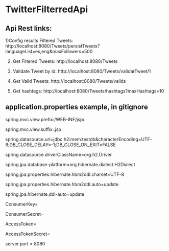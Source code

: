 # TwitterFilterredApi
 

Api Rest links:
---------------------------

1)Config results Filtered Tweets:
http://localhost:8080/Tweets/persistTweets?languageList=es,eng&maxFollowers=500

2) Get Filtered Tweets:
http://localhost:8080/Tweets

3) Validate Tweet by id:
http://localhost:8080/Tweets/validarTweet/1

4) Get Valid Tweets: 
http://localhost:8080/Tweets/valids

5) Get hashtags:
http://localhost:8080/Tweets/hashtags?maxHashtags=10


application.properties example, in gitignore
---------------------------------------------------
spring.mvc.view.prefix:/WEB-INF/jsp/

spring.mvc.view.suffix:.jsp


spring.datasource.url=jdbc:h2:mem:testdb&characterEncoding=UTF-8;DB_CLOSE_DELAY=-1;DB_CLOSE_ON_EXIT=FALSE

spring.datasource.driverClassName=org.h2.Driver

spring.jpa.database-platform=org.hibernate.dialect.H2Dialect

spring.jpa.properties.hibernate.hbm2ddl.charset=UTF-8

spring.jpa.properties.hibernate.hbm2ddl.auto=update

spring.jpa.hibernate.ddl-auto=update

ConsumerKey=

ConsumerSecret=

AccessToken=

AccessTokenSecret=


server.port = 8080
